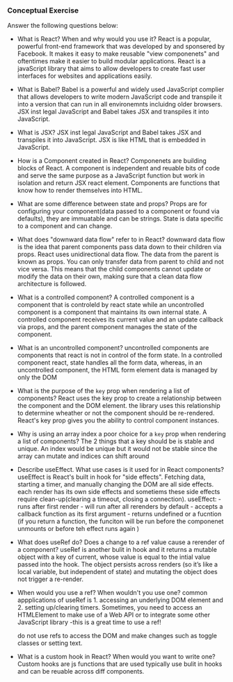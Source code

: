 ### Conceptual Exercise

Answer the following questions below:

- What is React? When and why would you use it?
    React is a popular, powerful front-end framework that was developed by and sponsered by Facebook. It makes it easy to make reusable "view componenets" and oftentimes make it easier to build modular applications. React is a javaScript library that aims to allow developers to create fast user interfaces for websites and applications easily.


- What is Babel?
    Babel is a powerful and widely used JavaScript complier that allows developers to write modern JavaScript code and transpile it into a version that can run in all environemnts incluidng older browsers. JSX inst legal JavaScript and Babel takes JSX and transpiles it into JavaScript. 



- What is JSX?
    JSX inst legal JavaScript and Babel takes JSX and transpiles it into JavaScript. JSX is like HTML that is embedded in JavaScript. 



- How is a Component created in React?
    Componenets are building blocks of React. A component is independent and reuable bits of code and serve the same purpose as a JavaScript function but work in isolation and return JSX react element. Components are functions that know how to render themselves into HTML.



- What are some difference between state and props?
    Props are for configuring your component(data passed to a component or found via defaults), they are immuatable and can be strings. State is data specific to a component and can change. 
    



- What does "downward data flow" refer to in React?
    downward data flow is the idea that parent components pass data down to their children via props. React uses unidirectional data flow. The data from the parent is known as props. You can only transfer data from parent to child and not vice versa. This means that the child components cannot update or modify the data on their own, making sure that a clean data flow architecture is followed.



- What is a controlled component?
    A controlled component is a component that is controleld by react state while an uncontrolled component is a component that maintains its own internal state.  A controlled component receives its current value and an update callback via props, and the parent component manages the state of the component.



- What is an uncontrolled component?
    uncontrolled components are components that react is not in control of the form state. In a controlled component react, state handles all the form data, whereas, in an uncontrolled component, the HTML form element data is managed by only the DOM



- What is the purpose of the `key` prop when rendering a list of components?
    React uses the key prop to create a relationship between the component and the DOM element. the library uses this relationship to determine wheather or not the component should be re-rendered. React's key prop gives you the ability to control component instances.



- Why is using an array index a poor choice for a `key` prop when rendering a list of components?
    The 2 things that a key should be is stable and unique. An index would be unique but it would not be stable since the array can mutate and indices can shift around



- Describe useEffect.  What use cases is it used for in React components?
    useEffect is React's built in hook for "side effects". Fetching data, starting a timer, and manually changing the DOM are all side effects. each render has its own side effects and sometiems these side effects require clean-up(clearing a timeout, closing a connection). useEffect:
        - runs after first render
        - will run after all rerenders by default
        - accepts a callback function as its first argument 
        - returns undefined or a fucntion (if you return a function, the funciton will be run before the componenet unmounts or before teh effect runs again )



- What does useRef do?  Does a change to a ref value cause a rerender of a component?
    useRef is another bulit in hook and it returns a mutable object with a key of current, whose value is equal to the intial value passed into the hook. The object persists across renders (so it’s like a local variable, but independent of state) and mutating the object does not trigger a re-render.




- When would you use a ref? When wouldn't you use one?
    common appplications of useRef is 1. accessing an underlying DOM element and 2. setting up/clearing timers. Sometimes, you need to access an HTMLElement to make use of a Web API or to integrate some other JavaScript library -this is a great time to use a ref!
    
    do not use refs to access the DOM and make changes such as toggle classes or setting text.
    
    

- What is a custom hook in React? When would you want to write one?
    Custom hooks are js functions that are used typically use bulit in hooks and can be reuable across diff components. 
